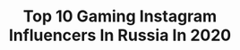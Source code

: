 ---
title: Top 10 Gaming Instagram Influencers In Russia In 2020
description: >-
  Find top gaming Instagram influencers in Russia in 2020. Most popular hashtags: #cosplay #cosplaygirl #cosplayer #gaming.
platform: Instagram
profiles:
  - username: "sishka14"
    fullname: >-
      Бессонова Александра
    location: "Russia"
    followers: 117077
    engagement: 620
    commentsToLikes: 0.007322
    avatar: "https://scontent-lhr8-1.cdninstagram.com/v/t51.2885-19/s320x320/82998300_231637047830461_7848232154168295424_n.jpg?_nc_ht=scontent-lhr8-1.cdninstagram.com&_nc_ohc=eFDQIeDncHIAX9wN8lP&oh=62bd58f69995d019dc195f10feb3f248&oe=5EBCF0DA"
    verified: false
    hashtags: "#cosplaygirl, #beancosplay, #lucicosplay, #queenofpain"
  - username: "rgtcandy"
    fullname: >-
      Galina Zhukovskaya
    location: "Russia"
    followers: 15320
    engagement: 1299
    commentsToLikes: 0.017124
    avatar: "https://scontent-lhr8-1.cdninstagram.com/v/t51.2885-19/s320x320/18382112_1104896309615761_3024508303326576640_a.jpg?_nc_ht=scontent-lhr8-1.cdninstagram.com&_nc_ohc=tB4mc-TsXZUAX9yVPR5&oh=11b8b25a18d83502834253d4ab0a4c0d&oe=5EBD58FA"
    verified: false
    hashtags: "#teamyen, #jenneferofvengerberg, #thewitcher, #rgtcandy"
  - username: "disimondi"
    fullname: >-
      Di Simon
    location: "Russia"
    followers: 56381
    engagement: 651
    commentsToLikes: 0.006922
    avatar: "https://scontent-lhr8-1.cdninstagram.com/v/t51.2885-19/s320x320/84998583_857074188087994_9136777142456025088_n.jpg?_nc_ht=scontent-lhr8-1.cdninstagram.com&_nc_ohc=REphz-1rILcAX-tcYie&oh=287339dbfce3a657e9932559b754ed38&oe=5EB94333"
    verified: false
    hashtags: "#casualstyle, #pink, #kunka, #survival"
  - username: "mightyraccoon"
    fullname: >-
      Enot | Alice Spiegel
    location: "Russia"
    followers: 37475
    engagement: 965
    commentsToLikes: 0.011431
    avatar: "https://scontent-bos3-1.cdninstagram.com/v/t51.2885-19/s320x320/12327923_504267783078975_1450876097_a.jpg?_nc_ht=scontent-bos3-1.cdninstagram.com&_nc_ohc=Zb9q1arpYckAX9XOOR6&oh=80ff62fd0d69485334513c0e6a47c470&oe=5EBAA662"
    verified: false
    hashtags: "#dmc5, #trishcosplay, #cosplayphotography, #newyear"
  - username: "fishy_cosplay"
    fullname: >-
      Daria Kravets 🌸
    location: "Russia"
    followers: 20364
    engagement: 660
    commentsToLikes: 0.018889
    avatar: "https://scontent-lhr8-1.cdninstagram.com/v/t51.2885-19/s320x320/67849455_2476121919341574_649425993190080512_n.jpg?_nc_ht=scontent-lhr8-1.cdninstagram.com&_nc_ohc=-iK8XX9Jfz4AX9KuDE5&oh=b7f529ace9e6b4cc1f92ed896fd31204&oe=5EBBF78D"
    verified: false
    hashtags: "#leagueoflegendscosplay, #dota, #ciri, #witchercosplay"
  - username: "dear.dear.iris"
    fullname: >-
      Dear Iris
    location: "Russia"
    followers: 22615
    engagement: 441
    commentsToLikes: 0.022075
    avatar: "https://scontent-lhr8-1.cdninstagram.com/v/t51.2885-19/s320x320/43046150_274924976464143_931956900495360000_n.jpg?_nc_ht=scontent-lhr8-1.cdninstagram.com&_nc_ohc=-pnGgqmdvfoAX-MeCad&oh=885c9e7d326c95ababd2037bedde74c9&oe=5EB838FA"
    verified: false
    hashtags: "#color, #pokemon, #starguardianahri, #venga"
  - username: "palad1n"
    fullname: >-
      Andrey palad1n
    location: "Russia"
    followers: 37976
    engagement: 894
    commentsToLikes: 0.042891
    avatar: "https://scontent-lhr8-1.cdninstagram.com/v/t51.2885-19/s320x320/89476744_817879188695975_1191672035286188032_n.jpg?_nc_ht=scontent-lhr8-1.cdninstagram.com&_nc_ohc=8ITHH1QvthAAX_vn7Su&oh=ac3ae4683bd913eb55de87e8685d6a22&oe=5EBAC64D"
    verified: false
    hashtags: "#pccase, #gamingroom, #radisson, #sportboy"
  - username: "itzpixchii"
    fullname: >-
      Chii | 002✨🧚‍♀️
    location: "Russia"
    followers: 5001
    engagement: 3140
    commentsToLikes: 0.043702
    avatar: "https://scontent-lhr8-1.cdninstagram.com/v/t51.2885-19/s320x320/53354675_2165657660412391_1614584373862989824_n.jpg?_nc_ht=scontent-lhr8-1.cdninstagram.com&_nc_ohc=xVMjIGgzz6cAX_Zq16v&oh=8fa91958dcd38a835ebd4caa8db5c916&oe=5EB991F1"
    verified: false
    hashtags: "#pubgfunny, #sniper, #malaysia, #pubgmobilet"
  - username: "pakupakuru"
    fullname: >-
      PakuPaku Ru🦙Cosplay
    location: "Russia"
    followers: 6528
    engagement: 678
    commentsToLikes: 0.017073
    avatar: "https://scontent-ams4-1.cdninstagram.com/v/t51.2885-19/s320x320/67636550_2302987866423443_975230057507192832_n.jpg?_nc_ht=scontent-ams4-1.cdninstagram.com&_nc_ohc=SOjjBwIimWUAX9icgd0&oh=280fa35b1572b1165084706b2e269ae2&oe=5EBAD0C3"
    verified: false
    hashtags: "#wingedvictory, #homeworking, #overwatch, #cosplay"
  - username: "lili.morto.official"
    fullname: >-
      LILI.MORTO OFFICIAL
    location: "Russia"
    followers: 93043
    engagement: 589
    commentsToLikes: 0.016396
    avatar: "https://scontent-lhr8-1.cdninstagram.com/v/t51.2885-19/s320x320/43817848_293587041485935_2618776972100108288_n.jpg?_nc_ht=scontent-lhr8-1.cdninstagram.com&_nc_ohc=UuMFVnUvEU8AX_T90AK&oh=a0c17b496faf17911ac6e6a405b50430&oe=5EB95D15"
    verified: false
    hashtags: "#studiokey, #video, #netherlands, #my"
---